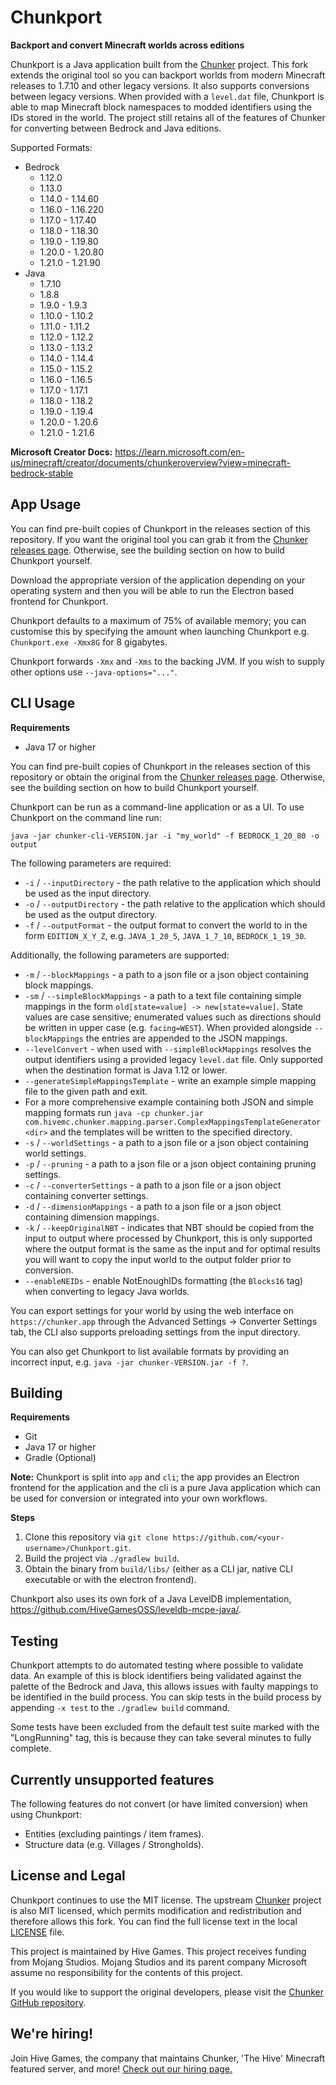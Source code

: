# Chunkport

**Backport and convert Minecraft worlds across editions**

Chunkport is a Java application built from the
[Chunker](https://github.com/HiveGamesOSS/Chunker) project. This fork extends
the original tool so you can backport worlds from modern Minecraft releases to
1.7.10 and other legacy versions. It also supports conversions between legacy
versions. When provided with a `level.dat` file, Chunkport is able to map
Minecraft block namespaces to modded identifiers using the IDs stored in the
world. The project still retains all of the features of Chunker for converting
between Bedrock and Java editions.

Supported Formats:

- Bedrock
    - 1.12.0
    - 1.13.0
    - 1.14.0 - 1.14.60
    - 1.16.0 - 1.16.220
    - 1.17.0 - 1.17.40
    - 1.18.0 - 1.18.30
    - 1.19.0 - 1.19.80
    - 1.20.0 - 1.20.80
    - 1.21.0 - 1.21.90
- Java
    - 1.7.10
    - 1.8.8
    - 1.9.0 - 1.9.3
    - 1.10.0 - 1.10.2
    - 1.11.0 - 1.11.2
    - 1.12.0 - 1.12.2
    - 1.13.0 - 1.13.2
    - 1.14.0 - 1.14.4
    - 1.15.0 - 1.15.2
    - 1.16.0 - 1.16.5
    - 1.17.0 - 1.17.1
    - 1.18.0 - 1.18.2
    - 1.19.0 - 1.19.4
    - 1.20.0 - 1.20.6
    - 1.21.0 - 1.21.6

**Microsoft Creator Docs:**
https://learn.microsoft.com/en-us/minecraft/creator/documents/chunkeroverview?view=minecraft-bedrock-stable

App Usage
--------

You can find pre-built copies of Chunkport in the releases section of this repository. If you want the original tool you can grab it from the
[Chunker releases page](https://github.com/HiveGamesOSS/Chunker/releases).
Otherwise, see the building section on how to build Chunkport yourself.

Download the appropriate version of the application depending on your operating system and then you will be able to run
the Electron based frontend for Chunkport.

Chunkport defaults to a maximum of 75% of available memory; you can customise this by specifying the amount when launching
Chunkport e.g. `Chunkport.exe -Xmx8G` for 8 gigabytes.

Chunkport forwards `-Xmx` and `-Xms` to the backing JVM. If you wish to supply other options use `--java-options="..."`.

CLI Usage
--------

**Requirements**

- Java 17 or higher

You can find pre-built copies of Chunkport in the releases section of this repository or obtain the original from the
[Chunker releases page](https://github.com/HiveGamesOSS/Chunker/releases).
Otherwise, see the building section on how to build Chunkport yourself.

Chunkport can be run as a command-line application or as a UI. To use Chunkport on the command line run:

`java -jar chunker-cli-VERSION.jar -i "my_world" -f BEDROCK_1_20_80 -o output`

The following parameters are required:

- `-i` / `--inputDirectory` - the path relative to the application which should be used as the input directory.
- `-o` / `--outputDirectory` - the path relative to the application which should be used as the output directory.
- `-f` / `--outputFormat` - the output format to convert the world to in the form `EDITION_X_Y_Z`,
  e.g. `JAVA_1_20_5`, `JAVA_1_7_10`, `BEDROCK_1_19_30`.

Additionally, the following parameters are supported:

- `-m` / `--blockMappings` - a path to a json file or a json object containing block mappings.
- `-sm` / `--simpleBlockMappings` - a path to a text file containing simple mappings in the form `old[state=value] -> new[state=value]`. State values are case sensitive; enumerated values such as directions should be written in upper case (e.g. `facing=WEST`). When provided alongside `--blockMappings` the entries are appended to the JSON mappings.
- `--levelConvert` - when used with `--simpleBlockMappings` resolves the output identifiers using a provided legacy `level.dat` file. Only supported when the destination format is Java 1.12 or lower.
- `--generateSimpleMappingsTemplate` - write an example simple mapping file to the given path and exit.
- For a more comprehensive example containing both JSON and simple mapping formats run `java -cp chunker.jar com.hivemc.chunker.mapping.parser.ComplexMappingsTemplateGenerator <dir>` and the templates will be written to the specified directory.
- `-s` / `--worldSettings` - a path to a json file or a json object containing world settings.
- `-p` / `--pruning` - a path to a json file or a json object containing pruning settings.
- `-c` / `--converterSettings` - a path to a json file or a json object containing converter settings.
- `-d` / `--dimensionMappings` - a path to a json file or a json object containing dimension mappings.
- `-k` / `--keepOriginalNBT` - indicates that NBT should be copied from the input to output where processed by Chunkport,
  this is only supported where the output format is the same as the input and for optimal results you will want to copy
  the input world to the output folder prior to conversion.
- `--enableNEIDs` - enable NotEnoughIDs formatting (the `Blocks16` tag) when converting to legacy Java worlds.

You can export settings for your world by using the web interface on `https://chunker.app` through the Advanced
Settings -> Converter Settings tab, the CLI also supports preloading settings from the input directory.

You can also get Chunkport to list available formats by providing an incorrect input,
e.g. `java -jar chunker-VERSION.jar -f ?`.

Building
--------

**Requirements**

- Git
- Java 17 or higher
- Gradle (Optional)

**Note:** Chunkport is split into `app` and `cli`; the app provides an Electron frontend for the application and the cli
is a pure Java application which can be used for conversion or integrated into your own workflows.

**Steps**

1. Clone this repository via `git clone https://github.com/<your-username>/Chunkport.git`.
2. Build the project via `./gradlew build`.
3. Obtain the binary from `build/libs/` (either as a CLI jar, native CLI executable or with the electron frontend).

Chunkport also uses its own fork of a Java LevelDB implementation, https://github.com/HiveGamesOSS/leveldb-mcpe-java/.

Testing
--------

Chunkport attempts to do automated testing where possible to validate data. An example of this is block identifiers being
validated against the palette of the Bedrock and Java, this allows issues with faulty mappings to be identified in the
build process. You can skip tests in the build process by appending `-x test` to the `./gradlew build` command.

Some tests have been excluded from the default test suite marked with the "LongRunning" tag, this is because they can
take several minutes to fully complete.


Currently unsupported features
--------
The following features do not convert (or have limited conversion) when using Chunkport:

- Entities (excluding paintings / item frames).
- Structure data (e.g. Villages / Strongholds).

License and Legal
--------

Chunkport continues to use the MIT license. The upstream
[Chunker](https://github.com/HiveGamesOSS/Chunker/blob/main/LICENSE) project is
also MIT licensed, which permits modification and redistribution and therefore
allows this fork. You can find the full license text in the local
[LICENSE](LICENSE) file.

This project is maintained by Hive Games. This project receives funding from
Mojang Studios. Mojang Studios and its parent company Microsoft assume no
responsibility for the contents of this project.

If you would like to support the original developers, please visit the
[Chunker GitHub repository](https://github.com/HiveGamesOSS/Chunker).

We're hiring!
--------

Join Hive Games, the company that maintains Chunker, 'The Hive' Minecraft featured server, and more!
[Check out our hiring page.](https://jobs.playhive.com/software-engineer-java-186860/)
